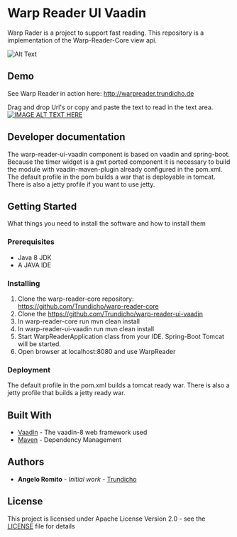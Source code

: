 # Warp Reader UI Vaadin

Warp Rader is a project to support fast reading. This repository is a implementation of the Warp-Reader-Core view api.

![Alt Text](http://www.warpreader.trundicho.de/WarpReader.gif)

## Demo

See Warp Reader in action here:
http://warpreader.trundicho.de

Drag and drop Url's or copy and paste the text to read in the text area.
[![IMAGE ALT TEXT HERE](http://img.youtube.com/vi/DlbKjgIBs-k/0.jpg)](http://www.youtube.com/watch?v=DlbKjgIBs-k)

## Developer documentation
The warp-reader-ui-vaadin component is based on vaadin and spring-boot.  
Because the timer widget is a gwt ported component it is necessary to build the module with vaadin-maven-plugin already configured in the pom.xml.  
The default profile in the pom builds a war that is deployable in tomcat.  
There is also a jetty profile if you want to use jetty.  

## Getting Started
What things you need to install the software and how to install them

### Prerequisites

- Java 8 JDK
- A JAVA IDE

### Installing

1. Clone the warp-reader-core repository: https://github.com/Trundicho/warp-reader-core
2. Clone the https://github.com/Trundicho/warp-reader-ui-vaadin
3. In warp-reader-core run mvn clean install
4. In warp-reader-ui-vaadin run mvn clean install
5. Start WarpReaderApplication class from your IDE. Spring-Boot Tomcat will be started.
6. Open browser at localhost:8080 and use WarpReader

### Deployment

The default profile in the pom.xml builds a tomcat ready war.
There is also a jetty profile that builds a jetty ready war.

## Built With

* [Vaadin](https://vaadin.com/docs/v8/framework/tutorial.html) - The vaadin-8 web framework used
* [Maven](https://maven.apache.org/) - Dependency Management

## Authors

* **Angelo Romito** - *Initial work* - [Trundicho](https://github.com/Trundicho)

## License

This project is licensed under Apache License Version 2.0 - see the [LICENSE](LICENSE) file for details
